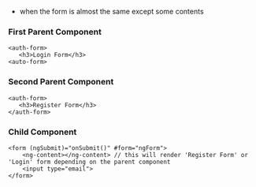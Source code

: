 - when the form is almost the same except some contents

### First Parent Component

```
<auth-form>
   <h3>Login Form</h3>
<auto-form>

```

### Second Parent Component

```
<auth-form>
   <h3>Register Form</h3>
</auth-form>
```

### Child Component

```
<form (ngSubmit)="onSubmit()" #form="ngForm">
    <ng-content></ng-content> // this will render 'Register Form' or 'Login' form depending on the parent component
    <input type="email">
</form>
```
